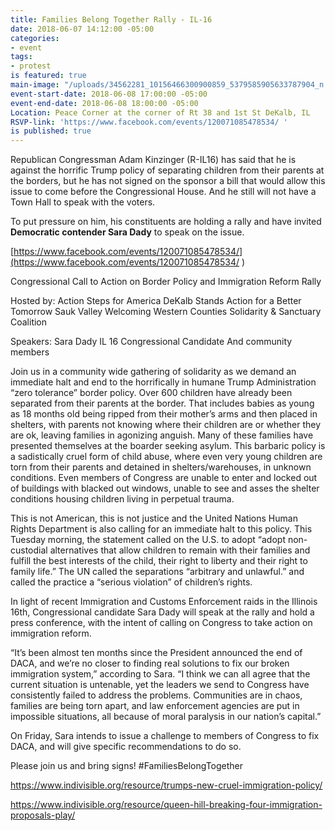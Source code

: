 ```yaml
---
title: Families Belong Together Rally - IL-16
date: 2018-06-07 14:12:00 -05:00
categories:
- event
tags:
- protest
is featured: true
main-image: "/uploads/34562281_10156466300900859_5379585905633787904_n.jpg"
event-start-date: 2018-06-08 17:00:00 -05:00
event-end-date: 2018-06-08 18:00:00 -05:00
Location: Peace Corner at the corner of Rt 38 and 1st St DeKalb, IL
RSVP-link: 'https://www.facebook.com/events/120071085478534/ '
is published: true
---
```


Republican Congressman Adam Kinzinger (R-IL16) has said that he is against the horrific Trump policy of separating children from their parents at the borders, but he has not signed on the sponsor a bill that would allow this issue to come before the Congressional House. And he still will not have a Town Hall to speak with the voters. 

To put pressure on him, his constituents are holding a rally and have invited **Democratic contender Sara Dady** to speak on the issue.  

[https://www.facebook.com/events/120071085478534/](https://www.facebook.com/events/120071085478534/ )


Congressional Call to Action on Border Policy and Immigration Reform Rally

Hosted by:
Action Steps for America 
DeKalb Stands
Action for a Better Tomorrow Sauk Valley
Welcoming Western Counties Solidarity & Sanctuary Coalition

Speakers:
Sara Dady IL 16 Congressional Candidate 
And community members

Join us in a community wide gathering of solidarity as we demand an immediate halt and end to the horrifically in humane Trump Administration “zero tolerance” border policy. Over 600 children have already been separated from their parents at the border. That includes babies as young as 18 months old being ripped from their mother’s arms and then placed in shelters, with parents not knowing where their children are or whether they are ok, leaving families in agonizing anguish. Many of these families have presented themselves at the boarder seeking asylum. This barbaric policy is a sadistically cruel form of child abuse, where even very young children are torn from their parents and detained in shelters/warehouses, in unknown conditions. Even members of Congress are unable to enter and locked out of buildings with blacked out windows, unable to see and asses the shelter conditions housing children living in perpetual trauma. 

This is not American, this is not justice and the United Nations Human Rights Department is also calling for an immediate halt to this policy. This Tuesday morning, the statement called on the U.S. to adopt “adopt non-custodial alternatives that allow children to remain with their families and fulfill the best interests of the child, their right to liberty and their right to family life.” The UN called the separations “arbitrary and unlawful.” and called the practice a “serious violation” of children’s rights. 

In light of recent Immigration and Customs Enforcement raids in the Illinois 16th, Congressional candidate Sara Dady will speak at the rally and hold a press conference, with the intent of calling on Congress to take action on immigration reform.

“It’s been almost ten months since the President announced the end of DACA, and we’re no closer to finding real solutions to fix our broken immigration system,” according to Sara. “I think we can all agree that the current situation is untenable, yet the leaders we send to Congress have consistently failed to address the problems. Communities are in chaos, families are being torn apart, and law enforcement agencies are put in impossible situations, all because of moral paralysis in our nation’s capital.” 

On Friday, Sara intends to issue a challenge to members of Congress to fix DACA, and will give specific recommendations to do so.

Please join us and bring signs! 
#FamiliesBelongTogether 

https://www.indivisible.org/resource/trumps-new-cruel-immigration-policy/ 

https://www.indivisible.org/resource/queen-hill-breaking-four-immigration-proposals-play/